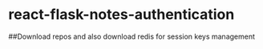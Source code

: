 # react-flask-notes-authentication

##Download repos and also download redis for session keys management

